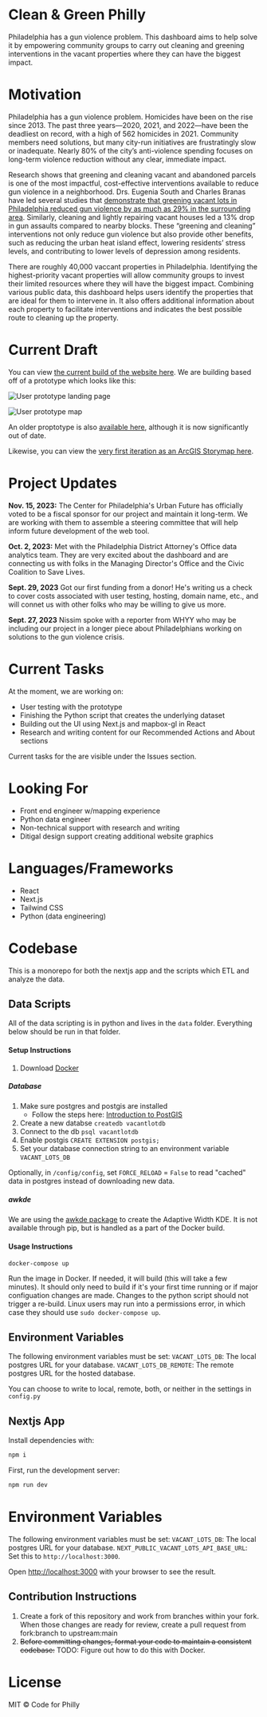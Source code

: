 # Clean & Green Philly

Philadelphia has a gun violence problem. This dashboard aims to help solve it by empowering community groups to carry out cleaning and greening interventions in the vacant properties where they can have the biggest impact.

# Motivation

Philadelphia has a gun violence problem. Homicides have been on the rise since 2013. The past three years—2020, 2021, and 2022—have been the deadliest on record, with a high of 562 homicides in 2021. Community members need solutions, but many city-run initiatives are frustratingly slow or inadequate. Nearly 80% of the city’s anti-violence spending focuses on long-term violence reduction without any clear, immediate impact.

Research shows that greening and cleaning vacant and abandoned parcels is one of the most impactful, cost-effective interventions available to reduce gun violence in a neighborhood. Drs. Eugenia South and Charles Branas have led several studies that [demonstrate that greening vacant lots in Philadelphia reduced gun violence by as much as 29% in the surrounding area](https://www.pnas.org/doi/10.1073/pnas.1718503115). Similarly, cleaning and lightly repairing vacant houses led a 13% drop in gun assaults compared to nearby blocks. These “greening and cleaning” interventions not only reduce gun violence but also provide other benefits, such as reducing the urban heat island effect, lowering residents’ stress levels, and contributing to lower levels of depression among residents.

There are roughly 40,000 vaccant properties in Philadelphia. Identifying the highest-priority vacant properties will allow community groups to invest their limited resources where they will have the biggest impact. Combining various public data, this dashboard helps users identify the properties that are ideal for them to intervene in. It also offers additional information about each property to facilitate interventions and indicates the best possible route to cleaning up the property.

# Current Draft

You can view [the current build of the website here](https://vacant-lots-proj.vercel.app/). We are building based off of a prototype which looks like this:

![User prototype landing page](https://github.com/CodeForPhilly/vacant-lots-proj/assets/111617674/0776acde-9fe0-42a5-b8ab-6680525a31d7)

![User prototype map](https://github.com/CodeForPhilly/vacant-lots-proj/assets/111617674/8cbf0b06-b299-49cd-8f9f-bbb714e55b44)

An older proptotype is also [available here](https://nlebovits.github.io/dashboard_demo_website/more_info.html), although it is now significantly out of date. 

Likewise, you can view the [very first iteration as an ArcGIS Storymap here](https://storymaps.arcgis.com/stories/551f77d85a584705b97c41db7711ba1b).


# Project Updates

**Nov. 15, 2023:** The Center for Philadelphia's Urban Future has officially voted to be a fiscal sponsor for our project and maintain it long-term. We are working with them to assemble a steering committee that will help inform future development of the web tool.

**Oct. 2, 2023:** Met with the Philadelphia District Attorney's Office data analytics team. They are very excited about the dashboard and are connecting us with folks in the Managing Director's Office and the Civic Coalition to Save Lives.

**Sept. 29, 2023** Got our first funding from a donor! He's writing us a check to cover costs associated with user testing, hosting, domain name, etc., and will connet us with other folks who may be willing to give us more.

**Sept. 27, 2023** Nissim spoke with a reporter from WHYY who may be including our project in a longer piece about Philadelphians working on solutions to the gun violence crisis.

# Current Tasks

At the moment, we are working on:

- User testing with the prototype
- Finishing the Python script that creates the underlying dataset
- Building out the UI using Next.js and mapbox-gl in React
- Research and writing content for our Recommended Actions and About sections

Current tasks for the are visible under the Issues section.

# Looking For

- Front end engineer w/mapping experience
- Python data engineer
- Non-technical support with research and writing
- Ditigal design support creating additional website graphics

# Languages/Frameworks

- React
- Next.js
- Tailwind CSS
- Python (data engineering)

# Codebase

This is a monorepo for both the nextjs app and the scripts which ETL and analyze the data.

## Data Scripts

All of the data scripting is in python and lives in the `data` folder. Everything below should be run in that folder.

#### Setup Instructions

1. Download [Docker](https://www.docker.com/products/docker-desktop/)

##### Database

1. Make sure postgres and postgis are installed
   - Follow the steps here: [Introduction to PostGIS](https://postgis.net/workshops/postgis-intro/installation.html)
2. Create a new databse
   `createdb vacantlotdb`
3. Connect to the db
   `psql vacantlotdb`
4. Enable postgis
   `CREATE EXTENSION postgis;`
5. Set your database connection string to an environment variable `VACANT_LOTS_DB`

Optionally, in `/config/config`, set `FORCE_RELOAD` = `False` to read "cached" data in postgres instead of downloading new data.

##### awkde

We are using the [awkde package](https://github.com/mennthor/awkde) to create the Adaptive Width KDE. It is not available through pip, but is handled as a part of the Docker build.

#### Usage Instructions

```shell
docker-compose up
```

Run the image in Docker. If needed, it will build (this will take a few minutes). It should only need to build if it's your first time running or if major configuation changes are made. Changes to the python script should not trigger a re-build. Linux users may run into a permissions error, in which case they should use `sudo docker-compose up`.

## Environment Variables

The following environment variables must be set:
`VACANT_LOTS_DB`: The local postgres URL for your database.
`VACANT_LOTS_DB_REMOTE`: The remote postgres URL for the hosted database.

You can choose to write to local, remote, both, or neither in the settings in `config.py`

## Nextjs App

Install dependencies with:

```bash
npm i
```

First, run the development server:

```bash
npm run dev
```

# Environment Variables

The following environment variables must be set:
`VACANT_LOTS_DB`: The local postgres URL for your database.
`NEXT_PUBLIC_VACANT_LOTS_API_BASE_URL`: Set this to `http://localhost:3000`.

Open [http://localhost:3000](http://localhost:3000) with your browser to see the result.

## Contribution Instructions

1. Create a fork of this repository and work from branches within your fork. When those changes are ready for review, create a pull request from fork:branch to upstream:main
2. ~~Before committing changes, format your code to maintain a consistent codebase:~~ TODO: Figure out how to do this with Docker.

# License

MIT © Code for Philly
